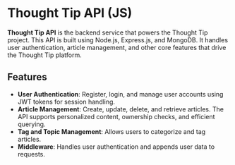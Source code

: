 # Thought Tip API (JS)

**Thought Tip API** is the backend service that powers the Thought Tip project. This API is built using Node.js, Express.js, and MongoDB. It handles user authentication, article management, and other core features that drive the Thought Tip platform.

## Features

- **User Authentication**: Register, login, and manage user accounts using JWT tokens for session handling.
- **Article Management**: Create, update, delete, and retrieve articles. The API supports personalized content, ownership checks, and efficient querying.
- **Tag and Topic Management**: Allows users to categorize and tag articles.
- **Middleware**: Handles user authentication and appends user data to requests.
